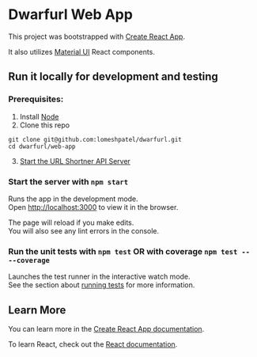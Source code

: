 # Dwarfurl Web App

This project was bootstrapped with [Create React App](https://github.com/facebook/create-react-app).

It also utilizes [Material UI](https://mui.com/) React components.

## Run it locally for development and testing

### Prerequisites:

  1. Install [Node](https://nodejs.org/)
  2. Clone this repo
```
git clone git@github.com:lomeshpatel/dwarfurl.git
cd dwarfurl/web-app
```
  3. [Start the URL Shortner API Server](https://github.com/lomeshpatel/dwarfurl/tree/master/urlshortner_api#run-it-locally-for-development-and-testing)

### Start the server with `npm start`

Runs the app in the development mode.\
Open [http://localhost:3000](http://localhost:3000) to view it in the browser.

The page will reload if you make edits.\
You will also see any lint errors in the console.

### Run the unit tests with `npm test` OR with coverage `npm test -- --coverage`

Launches the test runner in the interactive watch mode.\
See the section about [running tests](https://facebook.github.io/create-react-app/docs/running-tests) for more information.

## Learn More

You can learn more in the [Create React App documentation](https://facebook.github.io/create-react-app/docs/getting-started).

To learn React, check out the [React documentation](https://reactjs.org/).
